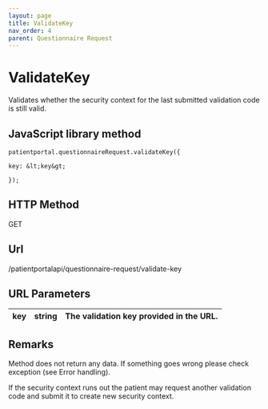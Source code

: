 ```yaml
---
layout: page
title: ValidateKey
nav_order: 4
parent: Questionnaire Request
---
```


# ValidateKey

Validates whether the security context for the last submitted validation code is still valid.

## JavaScript library method

```
patientportal.questionnaireRequest.validateKey({

key: &lt;key&gt;

});
```

## HTTP Method

GET

## ****Url****

/patientportalapi/questionnaire-request/validate-key

## URL Parameters

| key | string | The validation key provided in the URL. |
| --- | --- | --- |

## Remarks

Method does not return any data. If something goes wrong please check exception (see Error handling).

If the security context runs out the patient may request another validation code and submit it to create new security context.
